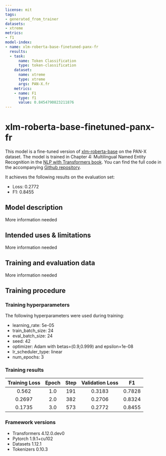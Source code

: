 ```yaml
---
license: mit
tags:
- generated_from_trainer
datasets:
- xtreme
metrics:
- f1
model-index:
- name: xlm-roberta-base-finetuned-panx-fr
  results:
  - task:
      name: Token Classification
      type: token-classification
    dataset:
      name: xtreme
      type: xtreme
      args: PAN-X.fr
    metrics:
    - name: F1
      type: f1
      value: 0.8454790823211876
---
```


<!-- This model card has been generated automatically according to the information the Trainer had access to. You
should probably proofread and complete it, then remove this comment. -->

# xlm-roberta-base-finetuned-panx-fr

This model is a fine-tuned version of [xlm-roberta-base](https://huggingface.co/xlm-roberta-base) on the PAN-X dataset. The model is trained in Chapter 4: Multilingual Named Entity Recognition in the [NLP with Transformers book](https://learning.oreilly.com/library/view/natural-language-processing/9781098103231/). You can find the full code in the accompanying [Github repository](https://github.com/nlp-with-transformers/notebooks/blob/main/04_multilingual-ner.ipynb).

It achieves the following results on the evaluation set:
- Loss: 0.2772
- F1: 0.8455

## Model description

More information needed

## Intended uses & limitations

More information needed

## Training and evaluation data

More information needed

## Training procedure

### Training hyperparameters

The following hyperparameters were used during training:
- learning_rate: 5e-05
- train_batch_size: 24
- eval_batch_size: 24
- seed: 42
- optimizer: Adam with betas=(0.9,0.999) and epsilon=1e-08
- lr_scheduler_type: linear
- num_epochs: 3

### Training results

| Training Loss | Epoch | Step | Validation Loss | F1     |
|:-------------:|:-----:|:----:|:---------------:|:------:|
| 0.562         | 1.0   | 191  | 0.3183          | 0.7828 |
| 0.2697        | 2.0   | 382  | 0.2706          | 0.8324 |
| 0.1735        | 3.0   | 573  | 0.2772          | 0.8455 |


### Framework versions

- Transformers 4.12.0.dev0
- Pytorch 1.9.1+cu102
- Datasets 1.12.1
- Tokenizers 0.10.3
